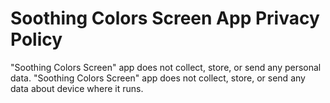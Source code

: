 # Soothing Colors Screen App Privacy Policy

"Soothing Colors Screen" app does not collect, store, or send any personal data. 
"Soothing Colors Screen" app does not collect, store, or send any data about device where it runs.
